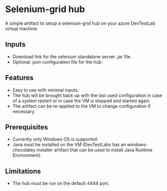 # Selenium-grid hub

A simple artifact to setup a selenium-grid hub on your azure DevTestLab virtual machine.

## Inputs

- Download link for the selenium standalone server .jar file.
- Optional .json configuration file for the hub.

## Features

- Easy to use with minimal inputs.
- The hub will be brought back up with the last used configuration in case of a system restart or in case the VM is stopped and started again.
- The artifact can be re-applied to the VM to change configuration if necessary.

## Prerequisites

- Currently only Windows OS is supported.
- Java must be installed on the VM (DevTestLabs has an windows-chocolatey installer artifact that can be used to install Java Runtime Environment).

## Limitations

- The hub must be run on the default 4444 port.